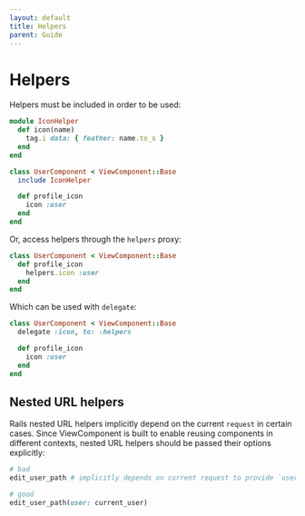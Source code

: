 ```yaml
---
layout: default
title: Helpers
parent: Guide
---
```


# Helpers

Helpers must be included in order to be used:

```ruby
module IconHelper
  def icon(name)
    tag.i data: { feather: name.to_s }
  end
end

class UserComponent < ViewComponent::Base
  include IconHelper

  def profile_icon
    icon :user
  end
end
```

Or, access helpers through the `helpers` proxy:

```ruby
class UserComponent < ViewComponent::Base
  def profile_icon
    helpers.icon :user
  end
end
```

Which can be used with `delegate`:

```ruby
class UserComponent < ViewComponent::Base
  delegate :icon, to: :helpers

  def profile_icon
    icon :user
  end
end
```

## Nested URL helpers

Rails nested URL helpers implicitly depend on the current `request` in certain cases. Since ViewComponent is built to enable reusing components in different contexts, nested URL helpers should be passed their options explicitly:

```ruby
# bad
edit_user_path # implicitly depends on current request to provide `user`

# good
edit_user_path(user: current_user)
```
